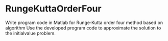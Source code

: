 # RungeKuttaOrderFour
Write program code in Matlab for Runge‐Kutta order four method based on
algorithm
Use the developed program code to approximate the solution to the initialvalue
problem.
